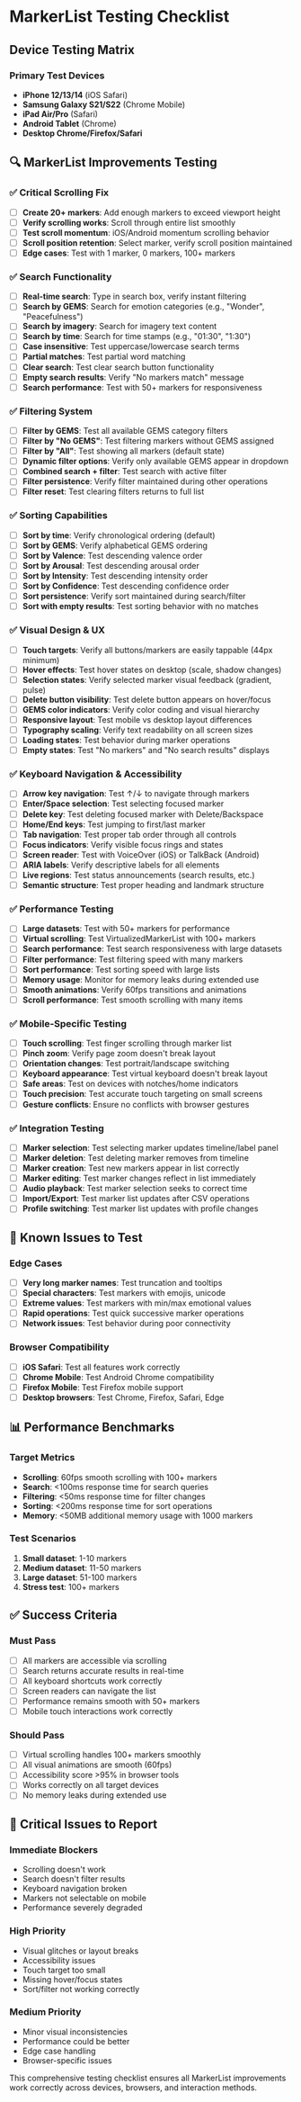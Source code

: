 # MarkerList Testing Checklist

## Device Testing Matrix

### Primary Test Devices
- **iPhone 12/13/14** (iOS Safari)
- **Samsung Galaxy S21/S22** (Chrome Mobile)
- **iPad Air/Pro** (Safari)
- **Android Tablet** (Chrome)
- **Desktop Chrome/Firefox/Safari**

## 🔍 MarkerList Improvements Testing

### ✅ Critical Scrolling Fix
- [ ] **Create 20+ markers**: Add enough markers to exceed viewport height
- [ ] **Verify scrolling works**: Scroll through entire list smoothly
- [ ] **Test scroll momentum**: iOS/Android momentum scrolling behavior
- [ ] **Scroll position retention**: Select marker, verify scroll position maintained
- [ ] **Edge cases**: Test with 1 marker, 0 markers, 100+ markers

### ✅ Search Functionality
- [ ] **Real-time search**: Type in search box, verify instant filtering
- [ ] **Search by GEMS**: Search for emotion categories (e.g., "Wonder", "Peacefulness")
- [ ] **Search by imagery**: Search for imagery text content
- [ ] **Search by time**: Search for time stamps (e.g., "01:30", "1:30")
- [ ] **Case insensitive**: Test uppercase/lowercase search terms
- [ ] **Partial matches**: Test partial word matching
- [ ] **Clear search**: Test clear search button functionality
- [ ] **Empty search results**: Verify "No markers match" message
- [ ] **Search performance**: Test with 50+ markers for responsiveness

### ✅ Filtering System
- [ ] **Filter by GEMS**: Test all available GEMS category filters
- [ ] **Filter by "No GEMS"**: Test filtering markers without GEMS assigned
- [ ] **Filter by "All"**: Test showing all markers (default state)
- [ ] **Dynamic filter options**: Verify only available GEMS appear in dropdown
- [ ] **Combined search + filter**: Test search with active filter
- [ ] **Filter persistence**: Verify filter maintained during other operations
- [ ] **Filter reset**: Test clearing filters returns to full list

### ✅ Sorting Capabilities
- [ ] **Sort by time**: Verify chronological ordering (default)
- [ ] **Sort by GEMS**: Verify alphabetical GEMS ordering
- [ ] **Sort by Valence**: Test descending valence order
- [ ] **Sort by Arousal**: Test descending arousal order
- [ ] **Sort by Intensity**: Test descending intensity order
- [ ] **Sort by Confidence**: Test descending confidence order
- [ ] **Sort persistence**: Verify sort maintained during search/filter
- [ ] **Sort with empty results**: Test sorting behavior with no matches

### ✅ Visual Design & UX
- [ ] **Touch targets**: Verify all buttons/markers are easily tappable (44px minimum)
- [ ] **Hover effects**: Test hover states on desktop (scale, shadow changes)
- [ ] **Selection states**: Verify selected marker visual feedback (gradient, pulse)
- [ ] **Delete button visibility**: Test delete button appears on hover/focus
- [ ] **GEMS color indicators**: Verify color coding and visual hierarchy
- [ ] **Responsive layout**: Test mobile vs desktop layout differences
- [ ] **Typography scaling**: Verify text readability on all screen sizes
- [ ] **Loading states**: Test behavior during marker operations
- [ ] **Empty states**: Test "No markers" and "No search results" displays

### ✅ Keyboard Navigation & Accessibility
- [ ] **Arrow key navigation**: Test ↑/↓ to navigate through markers
- [ ] **Enter/Space selection**: Test selecting focused marker
- [ ] **Delete key**: Test deleting focused marker with Delete/Backspace
- [ ] **Home/End keys**: Test jumping to first/last marker
- [ ] **Tab navigation**: Test proper tab order through all controls
- [ ] **Focus indicators**: Verify visible focus rings and states
- [ ] **Screen reader**: Test with VoiceOver (iOS) or TalkBack (Android)
- [ ] **ARIA labels**: Verify descriptive labels for all elements
- [ ] **Live regions**: Test status announcements (search results, etc.)
- [ ] **Semantic structure**: Test proper heading and landmark structure

### ✅ Performance Testing
- [ ] **Large datasets**: Test with 50+ markers for performance
- [ ] **Virtual scrolling**: Test VirtualizedMarkerList with 100+ markers
- [ ] **Search performance**: Test search responsiveness with large datasets
- [ ] **Filter performance**: Test filtering speed with many markers
- [ ] **Sort performance**: Test sorting speed with large lists
- [ ] **Memory usage**: Monitor for memory leaks during extended use
- [ ] **Smooth animations**: Verify 60fps transitions and animations
- [ ] **Scroll performance**: Test smooth scrolling with many items

### ✅ Mobile-Specific Testing
- [ ] **Touch scrolling**: Test finger scrolling through marker list
- [ ] **Pinch zoom**: Verify page zoom doesn't break layout
- [ ] **Orientation changes**: Test portrait/landscape switching
- [ ] **Keyboard appearance**: Test virtual keyboard doesn't break layout
- [ ] **Safe areas**: Test on devices with notches/home indicators
- [ ] **Touch precision**: Test accurate touch targeting on small screens
- [ ] **Gesture conflicts**: Ensure no conflicts with browser gestures

### ✅ Integration Testing
- [ ] **Marker selection**: Test selecting marker updates timeline/label panel
- [ ] **Marker deletion**: Test deleting marker removes from timeline
- [ ] **Marker creation**: Test new markers appear in list correctly
- [ ] **Marker editing**: Test marker changes reflect in list immediately
- [ ] **Audio playback**: Test marker selection seeks to correct time
- [ ] **Import/Export**: Test marker list updates after CSV operations
- [ ] **Profile switching**: Test marker list updates with profile changes

## 🐛 Known Issues to Test

### Edge Cases
- [ ] **Very long marker names**: Test truncation and tooltips
- [ ] **Special characters**: Test markers with emojis, unicode
- [ ] **Extreme values**: Test markers with min/max emotional values
- [ ] **Rapid operations**: Test quick successive marker operations
- [ ] **Network issues**: Test behavior during poor connectivity

### Browser Compatibility
- [ ] **iOS Safari**: Test all features work correctly
- [ ] **Chrome Mobile**: Test Android Chrome compatibility
- [ ] **Firefox Mobile**: Test Firefox mobile support
- [ ] **Desktop browsers**: Test Chrome, Firefox, Safari, Edge

## 📊 Performance Benchmarks

### Target Metrics
- **Scrolling**: 60fps smooth scrolling with 100+ markers
- **Search**: <100ms response time for search queries
- **Filtering**: <50ms response time for filter changes
- **Sorting**: <200ms response time for sort operations
- **Memory**: <50MB additional memory usage with 1000 markers

### Test Scenarios
1. **Small dataset**: 1-10 markers
2. **Medium dataset**: 11-50 markers
3. **Large dataset**: 51-100 markers
4. **Stress test**: 100+ markers

## ✅ Success Criteria

### Must Pass
- [ ] All markers are accessible via scrolling
- [ ] Search returns accurate results in real-time
- [ ] All keyboard shortcuts work correctly
- [ ] Screen readers can navigate the list
- [ ] Performance remains smooth with 50+ markers
- [ ] Mobile touch interactions work correctly

### Should Pass
- [ ] Virtual scrolling handles 100+ markers smoothly
- [ ] All visual animations are smooth (60fps)
- [ ] Accessibility score >95% in browser tools
- [ ] Works correctly on all target devices
- [ ] No memory leaks during extended use

## 🚨 Critical Issues to Report

### Immediate Blockers
- Scrolling doesn't work
- Search doesn't filter results
- Keyboard navigation broken
- Markers not selectable on mobile
- Performance severely degraded

### High Priority
- Visual glitches or layout breaks
- Accessibility issues
- Touch target too small
- Missing hover/focus states
- Sort/filter not working correctly

### Medium Priority
- Minor visual inconsistencies
- Performance could be better
- Edge case handling
- Browser-specific issues

This comprehensive testing checklist ensures all MarkerList improvements work correctly across devices, browsers, and interaction methods.

